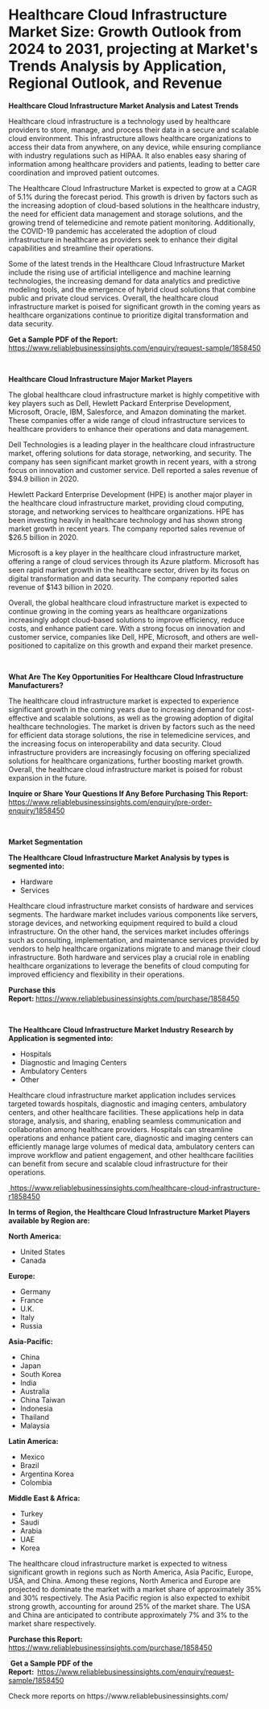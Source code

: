 <p><h1>Healthcare Cloud Infrastructure Market Size: Growth Outlook from 2024 to 2031, projecting at Market's Trends Analysis by Application, Regional Outlook, and Revenue</h1></p><p><strong>Healthcare Cloud Infrastructure Market Analysis and Latest Trends</strong></p>
<p><p>Healthcare cloud infrastructure is a technology used by healthcare providers to store, manage, and process their data in a secure and scalable cloud environment. This infrastructure allows healthcare organizations to access their data from anywhere, on any device, while ensuring compliance with industry regulations such as HIPAA. It also enables easy sharing of information among healthcare providers and patients, leading to better care coordination and improved patient outcomes.</p><p>The Healthcare Cloud Infrastructure Market is expected to grow at a CAGR of 5.1% during the forecast period. This growth is driven by factors such as the increasing adoption of cloud-based solutions in the healthcare industry, the need for efficient data management and storage solutions, and the growing trend of telemedicine and remote patient monitoring. Additionally, the COVID-19 pandemic has accelerated the adoption of cloud infrastructure in healthcare as providers seek to enhance their digital capabilities and streamline their operations.</p><p>Some of the latest trends in the Healthcare Cloud Infrastructure Market include the rising use of artificial intelligence and machine learning technologies, the increasing demand for data analytics and predictive modeling tools, and the emergence of hybrid cloud solutions that combine public and private cloud services. Overall, the healthcare cloud infrastructure market is poised for significant growth in the coming years as healthcare organizations continue to prioritize digital transformation and data security.</p></p>
<p><strong>Get a Sample PDF of the Report:&nbsp;</strong> <a href="https://www.reliablebusinessinsights.com/enquiry/request-sample/1858450">https://www.reliablebusinessinsights.com/enquiry/request-sample/1858450</a></p>
<p>&nbsp;</p>
<p><strong>Healthcare Cloud Infrastructure Major Market Players</strong></p>
<p><p>The global healthcare cloud infrastructure market is highly competitive with key players such as Dell, Hewlett Packard Enterprise Development, Microsoft, Oracle, IBM, Salesforce, and Amazon dominating the market. These companies offer a wide range of cloud infrastructure services to healthcare providers to enhance their operations and data management.</p><p>Dell Technologies is a leading player in the healthcare cloud infrastructure market, offering solutions for data storage, networking, and security. The company has seen significant market growth in recent years, with a strong focus on innovation and customer service. Dell reported a sales revenue of $94.9 billion in 2020.</p><p>Hewlett Packard Enterprise Development (HPE) is another major player in the healthcare cloud infrastructure market, providing cloud computing, storage, and networking services to healthcare organizations. HPE has been investing heavily in healthcare technology and has shown strong market growth in recent years. The company reported sales revenue of $26.5 billion in 2020.</p><p>Microsoft is a key player in the healthcare cloud infrastructure market, offering a range of cloud services through its Azure platform. Microsoft has seen rapid market growth in the healthcare sector, driven by its focus on digital transformation and data security. The company reported sales revenue of $143 billion in 2020.</p><p>Overall, the global healthcare cloud infrastructure market is expected to continue growing in the coming years as healthcare organizations increasingly adopt cloud-based solutions to improve efficiency, reduce costs, and enhance patient care. With a strong focus on innovation and customer service, companies like Dell, HPE, Microsoft, and others are well-positioned to capitalize on this growth and expand their market presence.</p></p>
<p>&nbsp;</p>
<p><strong>What Are The Key Opportunities For Healthcare Cloud Infrastructure Manufacturers?</strong></p>
<p><p>The healthcare cloud infrastructure market is expected to experience significant growth in the coming years due to increasing demand for cost-effective and scalable solutions, as well as the growing adoption of digital healthcare technologies. The market is driven by factors such as the need for efficient data storage solutions, the rise in telemedicine services, and the increasing focus on interoperability and data security. Cloud infrastructure providers are increasingly focusing on offering specialized solutions for healthcare organizations, further boosting market growth. Overall, the healthcare cloud infrastructure market is poised for robust expansion in the future.</p></p>
<p><strong>Inquire or Share Your Questions If Any Before Purchasing This Report:</strong> <a href="https://www.reliablebusinessinsights.com/enquiry/pre-order-enquiry/1858450">https://www.reliablebusinessinsights.com/enquiry/pre-order-enquiry/1858450</a></p>
<p>&nbsp;</p>
<p><strong>Market Segmentation</strong></p>
<p><strong>The Healthcare Cloud Infrastructure Market Analysis by types is segmented into:</strong></p>
<p><ul><li>Hardware</li><li>Services</li></ul></p>
<p><p>Healthcare cloud infrastructure market consists of hardware and services segments. The hardware market includes various components like servers, storage devices, and networking equipment required to build a cloud infrastructure. On the other hand, the services market includes offerings such as consulting, implementation, and maintenance services provided by vendors to help healthcare organizations migrate to and manage their cloud infrastructure. Both hardware and services play a crucial role in enabling healthcare organizations to leverage the benefits of cloud computing for improved efficiency and flexibility in their operations.</p></p>
<p><strong>Purchase this Report:&nbsp;</strong><a href="https://www.reliablebusinessinsights.com/purchase/1858450">https://www.reliablebusinessinsights.com/purchase/1858450</a></p>
<p>&nbsp;</p>
<p><strong>The Healthcare Cloud Infrastructure Market Industry Research by Application is segmented into:</strong></p>
<p><ul><li>Hospitals</li><li>Diagnostic and Imaging Centers</li><li>Ambulatory Centers</li><li>Other</li></ul></p>
<p><p>Healthcare cloud infrastructure market application includes services targeted towards hospitals, diagnostic and imaging centers, ambulatory centers, and other healthcare facilities. These applications help in data storage, analysis, and sharing, enabling seamless communication and collaboration among healthcare providers. Hospitals can streamline operations and enhance patient care, diagnostic and imaging centers can efficiently manage large volumes of medical data, ambulatory centers can improve workflow and patient engagement, and other healthcare facilities can benefit from secure and scalable cloud infrastructure for their operations.</p></p>
<p><a href="https://www.reliablebusinessinsights.com/healthcare-cloud-infrastructure-r1858450">&nbsp;https://www.reliablebusinessinsights.com/healthcare-cloud-infrastructure-r1858450</a></p>
<p><strong>In terms of Region, the Healthcare Cloud Infrastructure Market Players available by Region are:</strong></p>
<p>
    <p> <strong> North America: </strong>
        <ul>
            <li>United States</li>
            <li>Canada</li>
        </ul>
        </p> 
    <p> <strong> Europe: </strong>
        <ul>
            <li>Germany</li>
            <li>France</li>
            <li>U.K.</li>
            <li>Italy</li>
            <li>Russia</li>
        </ul>
        </p> 
    <p> <strong> Asia-Pacific: </strong>
        <ul>
            <li>China</li>
            <li>Japan</li>
            <li>South Korea</li>
            <li>India</li>
            <li>Australia</li>
            <li>China Taiwan</li>
            <li>Indonesia</li>
            <li>Thailand</li>
            <li>Malaysia</li>
        </ul>
        </p> 
    <p> <strong> Latin America: </strong>
        <ul>
            <li>Mexico</li>
            <li>Brazil</li>
            <li>Argentina Korea</li>
            <li>Colombia</li>
        </ul>
        </p> 
    <p> <strong> Middle East & Africa: </strong>
        <ul>
            <li>Turkey</li>
            <li>Saudi</li>
            <li>Arabia</li>
            <li>UAE</li>
            <li>Korea</li>
        </ul>
    </p>
    </p>
<p><p>The healthcare cloud infrastructure market is expected to witness significant growth in regions such as North America, Asia Pacific, Europe, USA, and China. Among these regions, North America and Europe are projected to dominate the market with a market share of approximately 35% and 30% respectively. The Asia Pacific region is also expected to exhibit strong growth, accounting for around 25% of the market share. The USA and China are anticipated to contribute approximately 7% and 3% to the market share respectively.</p></p>
<p><strong>Purchase this Report: </strong><a href="https://www.reliablebusinessinsights.com/purchase/1858450">https://www.reliablebusinessinsights.com/purchase/1858450</a></p>
<p>&nbsp;<strong>Get a Sample PDF of the Report:&nbsp;&nbsp;</strong><a href="https://www.reliablebusinessinsights.com/enquiry/request-sample/1858450">https://www.reliablebusinessinsights.com/enquiry/request-sample/1858450</a></p>
<p><strong></strong></p>
<p>Check more reports on https://www.reliablebusinessinsights.com/</p>